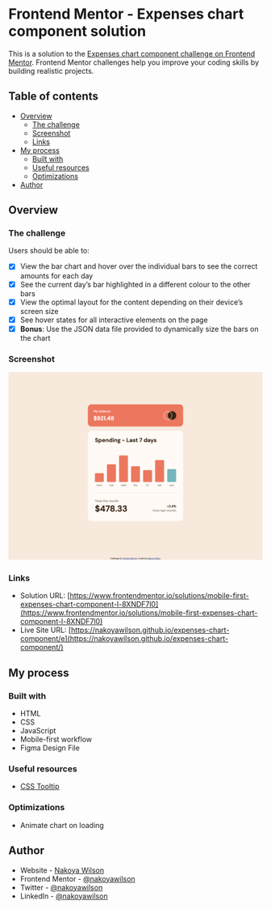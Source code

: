 # Frontend Mentor - Expenses chart component solution

This is a solution to the [Expenses chart component challenge on Frontend Mentor](https://www.frontendmentor.io/challenges/expenses-chart-component-e7yJBUdjwt). Frontend Mentor challenges help you improve your coding skills by building realistic projects.

## Table of contents

- [Overview](#overview)
  - [The challenge](#the-challenge)
  - [Screenshot](#screenshot)
  - [Links](#links)
- [My process](#my-process)
  - [Built with](#built-with)
  - [Useful resources](#useful-resources)
  - [Optimizations](#optimizations)
- [Author](#author)

## Overview

### The challenge

Users should be able to:

- [x] View the bar chart and hover over the individual bars to see the correct amounts for each day
- [x] See the current day’s bar highlighted in a different colour to the other bars
- [x] View the optimal layout for the content depending on their device’s screen size
- [x] See hover states for all interactive elements on the page
- [x] **Bonus**: Use the JSON data file provided to dynamically size the bars on the chart

### Screenshot

![](./screenshot.png)

### Links

- Solution URL: [https://www.frontendmentor.io/solutions/mobile-first-expenses-chart-component-l-8XNDF7l0](https://www.frontendmentor.io/solutions/mobile-first-expenses-chart-component-l-8XNDF7l0)
- Live Site URL: [https://nakoyawilson.github.io/expenses-chart-component/e](https://nakoyawilson.github.io/expenses-chart-component/)

## My process

### Built with

- HTML
- CSS
- JavaScript
- Mobile-first workflow
- Figma Design File

### Useful resources

- [CSS Tooltip](https://www.w3schools.com/css/css_tooltip.asp)

### Optimizations

- Animate chart on loading

## Author

- Website - [Nakoya Wilson](https://nakoyawilson.netlify.app/)
- Frontend Mentor - [@nakoyawilson](https://www.frontendmentor.io/profile/nakoyawilson)
- Twitter - [@nakoyawilson](https://twitter.com/nakoyawilson)
- LinkedIn - [@nakoyawilson](https://www.linkedin.com/in/nakoyawilson/)

